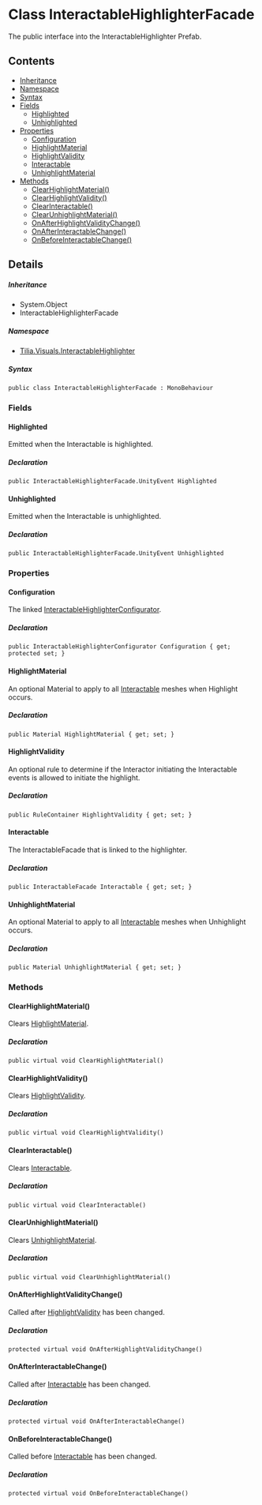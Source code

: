 # Class InteractableHighlighterFacade

The public interface into the InteractableHighlighter Prefab.

## Contents

* [Inheritance]
* [Namespace]
* [Syntax]
* [Fields]
  * [Highlighted]
  * [Unhighlighted]
* [Properties]
  * [Configuration]
  * [HighlightMaterial]
  * [HighlightValidity]
  * [Interactable]
  * [UnhighlightMaterial]
* [Methods]
  * [ClearHighlightMaterial()]
  * [ClearHighlightValidity()]
  * [ClearInteractable()]
  * [ClearUnhighlightMaterial()]
  * [OnAfterHighlightValidityChange()]
  * [OnAfterInteractableChange()]
  * [OnBeforeInteractableChange()]

## Details

##### Inheritance

* System.Object
* InteractableHighlighterFacade

##### Namespace

* [Tilia.Visuals.InteractableHighlighter]

##### Syntax

```
public class InteractableHighlighterFacade : MonoBehaviour
```

### Fields

#### Highlighted

Emitted when the Interactable is highlighted.

##### Declaration

```
public InteractableHighlighterFacade.UnityEvent Highlighted
```

#### Unhighlighted

Emitted when the Interactable is unhighlighted.

##### Declaration

```
public InteractableHighlighterFacade.UnityEvent Unhighlighted
```

### Properties

#### Configuration

The linked [InteractableHighlighterConfigurator].

##### Declaration

```
public InteractableHighlighterConfigurator Configuration { get; protected set; }
```

#### HighlightMaterial

An optional Material to apply to all [Interactable] meshes when Highlight occurs.

##### Declaration

```
public Material HighlightMaterial { get; set; }
```

#### HighlightValidity

An optional rule to determine if the Interactor initiating the Interactable events is allowed to initiate the highlight.

##### Declaration

```
public RuleContainer HighlightValidity { get; set; }
```

#### Interactable

The InteractableFacade that is linked to the highlighter.

##### Declaration

```
public InteractableFacade Interactable { get; set; }
```

#### UnhighlightMaterial

An optional Material to apply to all [Interactable] meshes when Unhighlight occurs.

##### Declaration

```
public Material UnhighlightMaterial { get; set; }
```

### Methods

#### ClearHighlightMaterial()

Clears [HighlightMaterial].

##### Declaration

```
public virtual void ClearHighlightMaterial()
```

#### ClearHighlightValidity()

Clears [HighlightValidity].

##### Declaration

```
public virtual void ClearHighlightValidity()
```

#### ClearInteractable()

Clears [Interactable].

##### Declaration

```
public virtual void ClearInteractable()
```

#### ClearUnhighlightMaterial()

Clears [UnhighlightMaterial].

##### Declaration

```
public virtual void ClearUnhighlightMaterial()
```

#### OnAfterHighlightValidityChange()

Called after [HighlightValidity] has been changed.

##### Declaration

```
protected virtual void OnAfterHighlightValidityChange()
```

#### OnAfterInteractableChange()

Called after [Interactable] has been changed.

##### Declaration

```
protected virtual void OnAfterInteractableChange()
```

#### OnBeforeInteractableChange()

Called before [Interactable] has been changed.

##### Declaration

```
protected virtual void OnBeforeInteractableChange()
```

[Tilia.Visuals.InteractableHighlighter]: README.md
[InteractableHighlighterFacade.UnityEvent]: InteractableHighlighterFacade.UnityEvent.md
[InteractableHighlighterConfigurator]: InteractableHighlighterConfigurator.md
[Interactable]: InteractableHighlighterFacade.md#Interactable
[Interactable]: InteractableHighlighterFacade.md#Interactable
[HighlightMaterial]: InteractableHighlighterFacade.md#HighlightMaterial
[HighlightValidity]: InteractableHighlighterFacade.md#HighlightValidity
[Interactable]: InteractableHighlighterFacade.md#Interactable
[UnhighlightMaterial]: InteractableHighlighterFacade.md#UnhighlightMaterial
[HighlightValidity]: InteractableHighlighterFacade.md#HighlightValidity
[Interactable]: InteractableHighlighterFacade.md#Interactable
[Interactable]: InteractableHighlighterFacade.md#Interactable
[Inheritance]: #Inheritance
[Namespace]: #Namespace
[Syntax]: #Syntax
[Fields]: #Fields
[Highlighted]: #Highlighted
[Unhighlighted]: #Unhighlighted
[Properties]: #Properties
[Configuration]: #Configuration
[HighlightMaterial]: #HighlightMaterial
[HighlightValidity]: #HighlightValidity
[Interactable]: #Interactable
[UnhighlightMaterial]: #UnhighlightMaterial
[Methods]: #Methods
[ClearHighlightMaterial()]: #ClearHighlightMaterial
[ClearHighlightValidity()]: #ClearHighlightValidity
[ClearInteractable()]: #ClearInteractable
[ClearUnhighlightMaterial()]: #ClearUnhighlightMaterial
[OnAfterHighlightValidityChange()]: #OnAfterHighlightValidityChange
[OnAfterInteractableChange()]: #OnAfterInteractableChange
[OnBeforeInteractableChange()]: #OnBeforeInteractableChange
